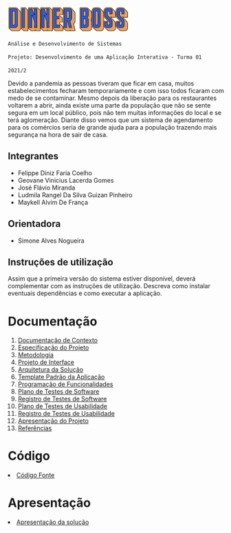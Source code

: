 <img src="docs/img/logo-dinner.png" alt="Logo Dinner Boss" width="280">

`Análise e Desenvolvimento de Sistemas`

`Projeto: Desenvolvimento de uma Aplicação Interativa - Turma 01`

`2021/2`

Devido a pandemia as pessoas tiveram que ficar em casa, muitos estabelecimentos fecharam temporariamente e com isso todos ficaram com medo de se contaminar. Mesmo depois da liberação para os restaurantes voltarem a abrir, ainda existe uma parte da população que não se sente segura em um local público, pois não tem muitas informações do local e se terá aglomeração.
Diante disso vemos que um sistema de agendamento para os comércios seria de grande ajuda para a população trazendo mais segurança na hora de sair de casa.

## Integrantes

* Felippe Diniz Faria Coelho
* Geovane Vinicius Lacerda Gomes
* José Flávio Miranda
* Ludmila Rangel Da Silva Guizan Pinheiro
* Maykell Alvim De França


## Orientadora

* Simone Alves Nogueira

## Instruções de utilização

Assim que a primeira versão do sistema estiver disponível, deverá complementar com as instruções de utilização. Descreva como instalar eventuais dependências e como executar a aplicação.

# Documentação

<ol>
<li><a href="docs/01-Documentação de Contexto.md"> Documentação de Contexto</a></li>
<li><a href="docs/02-Especificação do Projeto.md"> Especificação do Projeto</a></li>
<li><a href="docs/03-Metodologia.md"> Metodologia</a></li>
<li><a href="docs/04-Projeto de Interface.md"> Projeto de Interface</a></li>
<li><a href="docs/05-Arquitetura da Solução.md"> Arquitetura da Solução</a></li>
<li><a href="docs/06-Template Padrão da Aplicação.md"> Template Padrão da Aplicação</a></li>
<li><a href="docs/07-Programação de Funcionalidades.md"> Programação de Funcionalidades</a></li>
<li><a href="docs/08-Plano de Testes de Software.md"> Plano de Testes de Software</a></li>
<li><a href="docs/09-Registro de Testes de Software.md"> Registro de Testes de Software</a></li>
<li><a href="docs/10-Plano de Testes de Usabilidade.md"> Plano de Testes de Usabilidade</a></li>
<li><a href="docs/11-Registro de Testes de Usabilidade.md"> Registro de Testes de Usabilidade</a></li>
<li><a href="docs/12-Apresentação do Projeto.md"> Apresentação do Projeto</a></li>
<li><a href="docs/13-Referências.md"> Referências</a></li>
</ol>

# Código

<li><a href="src/README.md"> Código Fonte</a></li>

# Apresentação

<li><a href="presentation/README.md"> Apresentação da solução</a></li>
